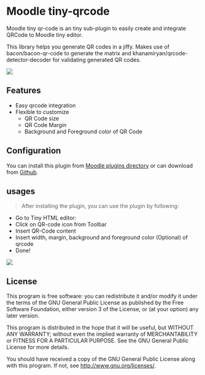 # Moodle tiny-qrcode

Moodle tiny qr-code is an tiny sub-plugin to easily create and integrate QRCode to Moodle tiny editor.

This library helps you generate QR codes in a jiffy. Makes use of bacon/bacon-qr-code to generate the matrix and khanamiryan/qrcode-detector-decoder for validating generated QR codes.


<img src="https://i.imgur.com/VCxekjY">

## Features
- Easy qrcode integration
- Flexible to customize
  - QR Code size
  - QR Code Margin
  - Background and Foreground color of QR Code

## Configuration

You can install this plugin from [Moodle plugins directory](https://moodle.org/plugins) or can download from [Github](https://github.com/eLearning-BS23/moodle-tiny_qrcode).

## usages
> After installing the plugin, you can use the plugin by following:

- Go to Tiny HTML editor:
- Click on QR-code icon from Toolbar
- Insert QR-Code content
- Insert width, margin, background and foreground color (Optional) of qrcode
- Done!

<img src="https://i.imgur.com/bd8eqUw">

## License

This program is free software: you can redistribute it and/or modify it under
the terms of the GNU General Public License as published by the Free Software
Foundation, either version 3 of the License, or (at your option) any later
version.

This program is distributed in the hope that it will be useful, but WITHOUT ANY
WARRANTY; without even the implied warranty of MERCHANTABILITY or FITNESS FOR A
PARTICULAR PURPOSE.  See the GNU General Public License for more details.

You should have received a copy of the GNU General Public License along with
this program.  If not, see <http://www.gnu.org/licenses/>.
